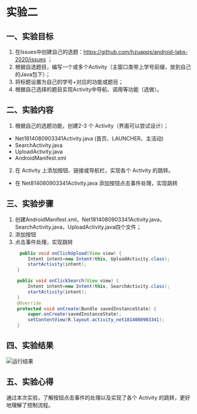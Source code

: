 # 实验二
## 一、实验目标 #

1. 在Issues中创建自己的选题：https://github.com/hzuapps/android-labs-2020/issues ；
2. 根据自选题目，编写一个或多个Activity（主窗口类带上学号前缀，放到自己的Java包下）；
3. 将标题设置为自己的学号+对应的功能或题目；
4. 根据自己选择的题目实现Activity中导航、调用等功能（选做）。

## 二、实验内容 #

1. 根据自己的选题功能，创建2-3 个 Activity（界面可以尝试设计）；
- Net1814080903341Activity.java (首页、LAUNCHER、主活动)
- SearchActivity.java
- UploadActivity.java
- AndroidManifest.xml
2. 在 Activity 上添加按钮、链接或导航栏，实现各个 Activity 的跳转。
- 在 Net814080903341Activity.java 添加按钮点击事件处理，实现跳转

## 三、实验步骤 #

1. 创建AndroidManifest.xml，Net1814080903341Activity.java，SearchActivity.java，UploadActivity.java四个文件；
2. 添加按钮
3. 点击事件处理，实现跳转

```java
     public void onClickUpload(View view) {
        Intent intent=new Intent(this, UploadActivity.class);
        startActivity(intent);
    }

    public void onClickSearch(View view) {
        Intent intent=new Intent(this, SearchActivity.class);
        startActivity(intent);
    }
    @Override
    protected void onCreate(Bundle savedInstanceState) {
        super.onCreate(savedInstanceState);
        setContentView(R.layout.activity_net1814080903341);
    }
```

## 四、实验结果 #

![运行结果](https://github.com/ting-man/android-labs-2020/blob/master/students/net1814080903341/2.jpg)
## 五、实验心得 #
通过本次实验，了解按钮点击事件的处理以及实现了各个 Activity 的跳转，更好地理解了控制流程。
